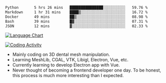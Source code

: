 <!--START_SECTION:waka-->

```txt
Python       5 hrs 26 mins   ███████████████░░░░░░░░░░   59.76 %
Markdown     1 hr 31 mins    ████▒░░░░░░░░░░░░░░░░░░░░   16.72 %
Docker       49 mins         ██▒░░░░░░░░░░░░░░░░░░░░░░   08.98 %
Bash         39 mins         █▓░░░░░░░░░░░░░░░░░░░░░░░   07.31 %
JSON         12 mins         ▓░░░░░░░░░░░░░░░░░░░░░░░░   02.33 %
```

<!--END_SECTION:waka-->

<!--START_SECTION:waka_lang_chart_svg-->
[![Language Chart](https://wakatime.com/share/@DYPro_MIKE/13ed6aa1-fa8f-42b5-8fa7-97c58e94375f.svg)](https://wakatime.com)
<!--END_SECTION:waka_lang_chart_svg-->

<!--START_SECTION:waka_coding_activity_svg-->
[![Coding Activity](https://wakatime.com/share/@DYPro_MIKE/2224f81a-edc4-46bb-b59e-25de5147ed15.svg)](https://wakatime.com)
<!--END_SECTION:waka_coding_activity_svg-->

<!--
**0x11111111/0x11111111** is a ✨ _special_ ✨ repository because its `README.md` (this file) appears on your GitHub profile.

Here are some ideas to get you started:

- 🔭 I’m currently working on ...
- 🌱 I’m currently learning ...
- 👯 I’m looking to collaborate on ...
- 🤔 I’m looking for help with ...
- 💬 Ask me about ...
- 📫 How to reach me: ...
- 😄 Pronouns: ...
- ⚡ Fun fact: ...
-->
- Mainly coding on 3D dental mesh manipulation.
- Learning MeshLib, CGAL, VTK, Libigl, Electron, Vue, etc.
- Currently learning to develop Electron app with Vue.
- Never thought of becoming a frontend developer one day. To be honest, this process is much more interesting than I expected.
